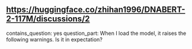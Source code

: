 ## https://huggingface.co/zhihan1996/DNABERT-2-117M/discussions/2

contains_question: yes
question_part: When  I load the model, it raises the following warnings. Is it in expectation?